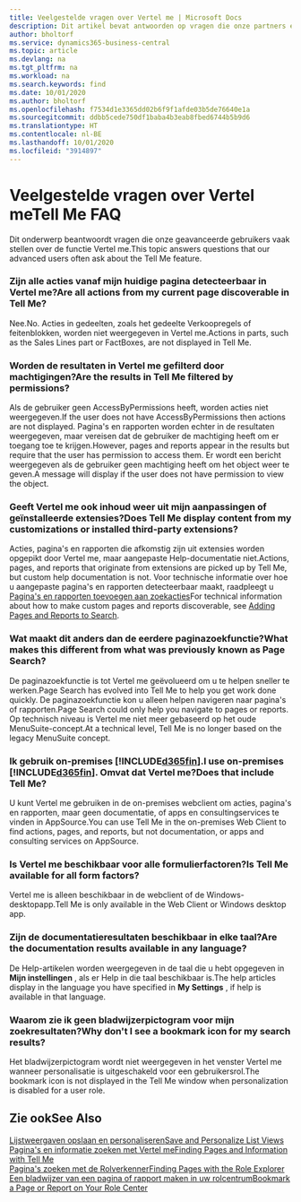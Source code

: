```yaml
---
title: Veelgestelde vragen over Vertel me | Microsoft Docs
description: Dit artikel bevat antwoorden op vragen die onze partners en klanten vaak hebben over Vertel me.
author: bholtorf
ms.service: dynamics365-business-central
ms.topic: article
ms.devlang: na
ms.tgt_pltfrm: na
ms.workload: na
ms.search.keywords: find
ms.date: 10/01/2020
ms.author: bholtorf
ms.openlocfilehash: f7534d1e3365dd02b6f9f1afde03b5de76640e1a
ms.sourcegitcommit: ddbb5cede750df1baba4b3eab8fbed6744b5b9d6
ms.translationtype: HT
ms.contentlocale: nl-BE
ms.lasthandoff: 10/01/2020
ms.locfileid: "3914897"
---
```

# <a name="tell-me-faq"></a><span data-ttu-id="3d6ee-103">Veelgestelde vragen over Vertel me</span><span class="sxs-lookup"><span data-stu-id="3d6ee-103">Tell Me FAQ</span></span>
<span data-ttu-id="3d6ee-104">Dit onderwerp beantwoordt vragen die onze geavanceerde gebruikers vaak stellen over de functie Vertel me.</span><span class="sxs-lookup"><span data-stu-id="3d6ee-104">This topic answers questions that our advanced users often ask about the Tell Me feature.</span></span>

### <a name="are-all-actions-from-my-current-page-discoverable-in-tell-me"></a><span data-ttu-id="3d6ee-105">Zijn alle acties vanaf mijn huidige pagina detecteerbaar in Vertel me?</span><span class="sxs-lookup"><span data-stu-id="3d6ee-105">Are all actions from my current page discoverable in Tell Me?</span></span>
<span data-ttu-id="3d6ee-106">Nee.</span><span class="sxs-lookup"><span data-stu-id="3d6ee-106">No.</span></span> <span data-ttu-id="3d6ee-107">Acties in gedeelten, zoals het gedeelte Verkoopregels of feitenblokken, worden niet weergegeven in Vertel me.</span><span class="sxs-lookup"><span data-stu-id="3d6ee-107">Actions in parts, such as the Sales Lines part or FactBoxes, are not displayed in Tell Me.</span></span>

### <a name="are-the-results-in-tell-me-filtered-by-permissions"></a><span data-ttu-id="3d6ee-108">Worden de resultaten in Vertel me gefilterd door machtigingen?</span><span class="sxs-lookup"><span data-stu-id="3d6ee-108">Are the results in Tell Me filtered by permissions?</span></span>
<span data-ttu-id="3d6ee-109">Als de gebruiker geen AccessByPermissions heeft, worden acties niet weergegeven.</span><span class="sxs-lookup"><span data-stu-id="3d6ee-109">If the user does not have AccessByPermissions then actions are not displayed.</span></span> <span data-ttu-id="3d6ee-110">Pagina's en rapporten worden echter in de resultaten weergegeven, maar vereisen dat de gebruiker de machtiging heeft om er toegang toe te krijgen.</span><span class="sxs-lookup"><span data-stu-id="3d6ee-110">However, pages and reports appear in the results but require that the user has permission to access them.</span></span> <span data-ttu-id="3d6ee-111">Er wordt een bericht weergegeven als de gebruiker geen machtiging heeft om het object weer te geven.</span><span class="sxs-lookup"><span data-stu-id="3d6ee-111">A message will display if the user does not have permission to view the object.</span></span>

### <a name="does-tell-me-display-content-from-my-customizations-or-installed-third-party-extensions"></a><span data-ttu-id="3d6ee-112">Geeft Vertel me ook inhoud weer uit mijn aanpassingen of geïnstalleerde extensies?</span><span class="sxs-lookup"><span data-stu-id="3d6ee-112">Does Tell Me display content from my customizations or installed third-party extensions?</span></span>
<span data-ttu-id="3d6ee-113">Acties, pagina's en rapporten die afkomstig zijn uit extensies worden opgepikt door Vertel me, maar aangepaste Help-documentatie niet.</span><span class="sxs-lookup"><span data-stu-id="3d6ee-113">Actions, pages, and reports that originate from extensions are picked up by Tell Me, but custom help documentation is not.</span></span> <span data-ttu-id="3d6ee-114">Voor technische informatie over hoe u aangepaste pagina's en rapporten detecteerbaar maakt, raadpleegt u [Pagina's en rapporten toevoegen aan zoekacties](/dynamics365/business-central/dev-itpro/developer/devenv-al-menusuite-functionality)</span><span class="sxs-lookup"><span data-stu-id="3d6ee-114">For technical information about how to make custom pages and reports discoverable, see [Adding Pages and Reports to Search](/dynamics365/business-central/dev-itpro/developer/devenv-al-menusuite-functionality).</span></span>

### <a name="what-makes-this-different-from-what-was-previously-known-as-page-search"></a><span data-ttu-id="3d6ee-115">Wat maakt dit anders dan de eerdere paginazoekfunctie?</span><span class="sxs-lookup"><span data-stu-id="3d6ee-115">What makes this different from what was previously known as Page Search?</span></span>
<span data-ttu-id="3d6ee-116">De paginazoekfunctie is tot Vertel me geëvolueerd om u te helpen sneller te werken.</span><span class="sxs-lookup"><span data-stu-id="3d6ee-116">Page Search has evolved into Tell Me to help you get work done quickly.</span></span> <span data-ttu-id="3d6ee-117">De paginazoekfunctie kon u alleen helpen navigeren naar pagina's of rapporten.</span><span class="sxs-lookup"><span data-stu-id="3d6ee-117">Page Search could only help you navigate to pages or reports.</span></span> <span data-ttu-id="3d6ee-118">Op technisch niveau is Vertel me niet meer gebaseerd op het oude MenuSuite-concept.</span><span class="sxs-lookup"><span data-stu-id="3d6ee-118">At a technical level, Tell Me is no longer based on the legacy MenuSuite concept.</span></span>

### <a name="i-use-on-premises-d365fin-does-that-include-tell-me"></a><span data-ttu-id="3d6ee-119">Ik gebruik on-premises [!INCLUDE[d365fin](includes/d365fin_md.md)].</span><span class="sxs-lookup"><span data-stu-id="3d6ee-119">I use on-premises [!INCLUDE[d365fin](includes/d365fin_md.md)].</span></span> <span data-ttu-id="3d6ee-120">Omvat dat Vertel me?</span><span class="sxs-lookup"><span data-stu-id="3d6ee-120">Does that include Tell Me?</span></span>
<span data-ttu-id="3d6ee-121">U kunt Vertel me gebruiken in de on-premises webclient om acties, pagina's en rapporten, maar geen documentatie, of apps en consultingservices te vinden in AppSource.</span><span class="sxs-lookup"><span data-stu-id="3d6ee-121">You can use Tell Me in the on-premises Web Client to find actions, pages, and reports, but not documentation, or apps and consulting services on AppSource.</span></span>

### <a name="is-tell-me-available-for-all-form-factors"></a><span data-ttu-id="3d6ee-122">Is Vertel me beschikbaar voor alle formulierfactoren?</span><span class="sxs-lookup"><span data-stu-id="3d6ee-122">Is Tell Me available for all form factors?</span></span>
<span data-ttu-id="3d6ee-123">Vertel me is alleen beschikbaar in de webclient of de Windows-desktopapp.</span><span class="sxs-lookup"><span data-stu-id="3d6ee-123">Tell Me is only available in the Web Client or Windows desktop app.</span></span>

### <a name="are-the-documentation-results-available-in-any-language"></a><span data-ttu-id="3d6ee-124">Zijn de documentatieresultaten beschikbaar in elke taal?</span><span class="sxs-lookup"><span data-stu-id="3d6ee-124">Are the documentation results available in any language?</span></span>
<span data-ttu-id="3d6ee-125">De Help-artikelen worden weergegeven in de taal die u hebt opgegeven in **Mijn instellingen** , als er Help in die taal beschikbaar is.</span><span class="sxs-lookup"><span data-stu-id="3d6ee-125">The help articles display in the language you have specified in **My Settings** , if help is available in that language.</span></span>

### <a name="why-dont-i-see-a-bookmark-icon-for-my-search-results"></a><span data-ttu-id="3d6ee-126">Waarom zie ik geen bladwijzerpictogram voor mijn zoekresultaten?</span><span class="sxs-lookup"><span data-stu-id="3d6ee-126">Why don't I see a bookmark icon for my search results?</span></span>
<span data-ttu-id="3d6ee-127">Het bladwijzerpictogram wordt niet weergegeven in het venster Vertel me wanneer personalisatie is uitgeschakeld voor een gebruikersrol.</span><span class="sxs-lookup"><span data-stu-id="3d6ee-127">The bookmark icon is not displayed in the Tell Me window when personalization is disabled for a user role.</span></span>


## <a name="see-also"></a><span data-ttu-id="3d6ee-128">Zie ook</span><span class="sxs-lookup"><span data-stu-id="3d6ee-128">See Also</span></span>  
[<span data-ttu-id="3d6ee-129">Lijstweergaven opslaan en personaliseren</span><span class="sxs-lookup"><span data-stu-id="3d6ee-129">Save and Personalize List Views</span></span>](ui-views.md)  
[<span data-ttu-id="3d6ee-130">Pagina's en informatie zoeken met Vertel me</span><span class="sxs-lookup"><span data-stu-id="3d6ee-130">Finding Pages and Information with Tell Me</span></span>](ui-search.md)  
[<span data-ttu-id="3d6ee-131">Pagina's zoeken met de Rolverkenner</span><span class="sxs-lookup"><span data-stu-id="3d6ee-131">Finding Pages with the Role Explorer</span></span>](ui-role-explorer.md)  
[<span data-ttu-id="3d6ee-132">Een bladwijzer van een pagina of rapport maken in uw rolcentrum</span><span class="sxs-lookup"><span data-stu-id="3d6ee-132">Bookmark a Page or Report on Your Role Center</span></span>](ui-bookmarks.md)
